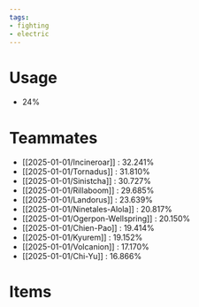 ```yaml
---
tags:
- fighting
- electric
---
```

# Usage
- 24%
# Teammates
- [[2025-01-01/Incineroar]] : 32.241%
- [[2025-01-01/Tornadus]] : 31.810%
- [[2025-01-01/Sinistcha]] : 30.727%
- [[2025-01-01/Rillaboom]] : 29.685%
- [[2025-01-01/Landorus]] : 23.639%
- [[2025-01-01/Ninetales-Alola]] : 20.817%
- [[2025-01-01/Ogerpon-Wellspring]] : 20.150%
- [[2025-01-01/Chien-Pao]] : 19.414%
- [[2025-01-01/Kyurem]] : 19.152%
- [[2025-01-01/Volcanion]] : 17.170%
- [[2025-01-01/Chi-Yu]] : 16.866%
# Items